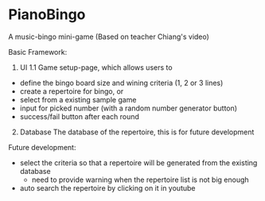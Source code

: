 # PianoBingo

A music-bingo mini-game (Based on teacher Chiang's video)

Basic Framework:

1. UI
1.1 Game setup-page, which allows users to
- define the bingo board size and wining criteria (1, 2 or 3 lines)
- create a repertoire for bingo, or
- select from a existing sample game
- input for picked number (with a random number generator button)
- success/fail button after each round

2. Database
The database of the repertoire, this is for future development

Future development:
- select the criteria so that a repertoire will be generated from the existing database
  - need to provide warning when the repertoire list is not big enough
- auto search the repertoire by clicking on it in youtube

